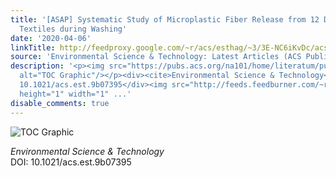 ```yaml
---
title: '[ASAP] Systematic Study of Microplastic Fiber Release from 12 Different Polyester
  Textiles during Washing'
date: '2020-04-06'
linkTitle: http://feedproxy.google.com/~r/acs/esthag/~3/3E-NC6iKvDc/acs.est.9b07395
source: 'Environmental Science & Technology: Latest Articles (ACS Publications)'
description: '<p><img src="https://pubs.acs.org/na101/home/literatum/publisher/achs/journals/content/esthag/0/esthag.ahead-of-print/acs.est.9b07395/20200406/images/medium/es9b07395_0007.gif"
  alt="TOC Graphic"/></p><div><cite>Environmental Science & Technology</cite></div><div>DOI:
  10.1021/acs.est.9b07395</div><img src="http://feeds.feedburner.com/~r/acs/esthag/~4/3E-NC6iKvDc"
  height="1" width="1" ...'
disable_comments: true
---
```

<p><img src="https://pubs.acs.org/na101/home/literatum/publisher/achs/journals/content/esthag/0/esthag.ahead-of-print/acs.est.9b07395/20200406/images/medium/es9b07395_0007.gif" alt="TOC Graphic"/></p><div><cite>Environmental Science & Technology</cite></div><div>DOI: 10.1021/acs.est.9b07395</div><img src="http://feeds.feedburner.com/~r/acs/esthag/~4/3E-NC6iKvDc" height="1" width="1" ...